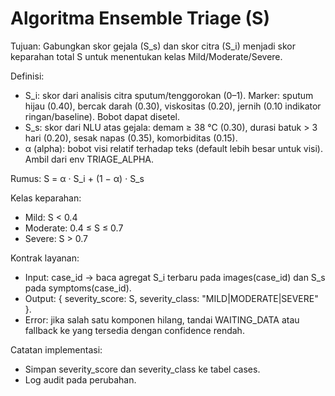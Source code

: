 # Algoritma Ensemble Triage (S)

Tujuan: Gabungkan skor gejala (S_s) dan skor citra (S_i) menjadi skor keparahan total S untuk menentukan kelas Mild/Moderate/Severe.

Definisi:
- S_i: skor dari analisis citra sputum/tenggorokan (0–1). Marker: sputum hijau (0.40), bercak darah (0.30), viskositas (0.20), jernih (0.10 indikator ringan/baseline). Bobot dapat disetel.
- S_s: skor dari NLU atas gejala: demam ≥ 38 °C (0.30), durasi batuk > 3 hari (0.20), sesak napas (0.35), komorbiditas (0.15).
- α (alpha): bobot visi relatif terhadap teks (default lebih besar untuk visi). Ambil dari env TRIAGE_ALPHA.

Rumus:
S = α · S_i + (1 − α) · S_s

Kelas keparahan:
- Mild: S < 0.4
- Moderate: 0.4 ≤ S ≤ 0.7
- Severe: S > 0.7

Kontrak layanan:
- Input: case_id → baca agregat S_i terbaru pada images(case_id) dan S_s pada symptoms(case_id).
- Output: { severity_score: S, severity_class: "MILD|MODERATE|SEVERE" }.
- Error: jika salah satu komponen hilang, tandai WAITING_DATA atau fallback ke yang tersedia dengan confidence rendah.

Catatan implementasi:
- Simpan severity_score dan severity_class ke tabel cases.
- Log audit pada perubahan.

